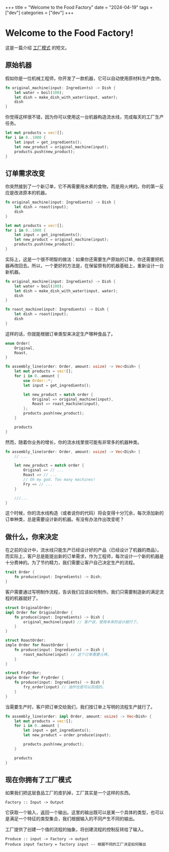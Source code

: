 +++
title = "Welcome to the Food Factory"
date = "2024-04-19"
tags = ["dev"]
categories = ["dev"]
+++

# Welcome to the Food Factory!

这是一篇介绍 [工厂模式](https://zh.wikipedia.org/wiki/%E5%B7%A5%E5%8E%82%E6%96%B9%E6%B3%95) 的短文。

## 原始机器

假如你是一位机械工程师，你开发了一款机器，它可以自动使用原材料生产食物。

```rust
fn original_machine(input: Ingredients) -> Dish {
    let water = boil(100);
    let dish = make_dish_with_water(input, water);
    dish
}
```

你觉得这样很不错，因为你可以使用这一台机器构造流水线，完成每天的工厂生产任务。

```rust
let mut products = vec![];
for i in 0..1000 {
    let input = get_ingredients();
    let new_product = original_machine(input);
    products.push(new_product);
}
```

## 订单需求改变

你突然接到了一个新订单，它不再需要用水煮的食物，而是用火烤的。你的第一反应是改进原本的机器。

```rust
fn original_machine(input: Ingredients) -> Dish {
    let dish = roast(input);
    dish
}

let mut products = vec![];
for i in 0..1000 {
    let input = get_ingredients();
    let new_product = original_machine(input);
    products.push(new_product);
}
```

实际上，这是一个很不明智的做法：如果你还需要生产原始的订单，你还需要把机器再改回去。所以，一个更好的方法是，在保留原有的机器基础上，重新设计一台新机器。

```rust
fn original_machine(input: Ingredients) -> Dish {
    let water = boil(100);
    let dish = make_dish_with_water(input, water);
    dish
}

fn roast_machine(input: Ingredients) -> Dish {
    let dish = roast(input);
    dish
}
```

这样的话，你就能根据订单类型来决定生产哪种食品了。

```rust
enum Order{
    Original,
    Roast,
}

fn assembly_line(order: Order, amount: usize) -> Vec<Dish> {
    let mut products = vec![];
    for i in 0..amount {
        use Order::*;
        let input = get_ingredients();

        let new_product = match order {
            Original => original_machine(input),
            Roast => roast_machine(input),
        };
        products.push(new_product);
    }

    products
}
```

然而，随着你业务的增长，你的流水线里很可能有非常多的机器种类。

```rust
fn assembly_line(order: Order, amount: usize) -> Vec<Dish> {
    // ...

    let new_product = match order {
        Original => // ...
        Roast => // ...
        // Oh my god. Too many machines!
        Fry => // ...
    }

    ///...
}
```

这个时候，你的流水线构造（或者说你的代码）将会变得十分冗余，每次添加新的订单种类，总是需要设计新的机器。有没有办法作出改变呢？

## 做什么，你来决定

在之前的设计中，流水线只能生产已经设计好的产品（已经设计了机器的商品）。而实际上，客户总是能提出新的订单需求，作为工程师，每次设计一个新的机器是十分费神的。为了节约精力，我们需要让客户自己决定生产的流程。

```rust
trait Order {
    fn produce(input: Ingredients) -> Dish;
}
```

客户需要通过写明制作流程，告诉我们应该如何制作。我们只需要制造新的满足流程的机器就好了。

```rust
struct OriginalOrder;
impl Order for OriginalOrder {
    fn produce(input: Ingredients) -> Dish {
        original_machine(input) // 客户说，使用本来的设计就行了。
    }
}

struct RoastOrder;
imple Order for RoastOrder {
    fn produce(input: Ingredients) -> Dish {
        roast_machine(input) // 这个订单需要火烤。
    }
}

struct FryOrder;
imple Order for FryOrder {
    fn produce(input: Ingredients) -> Dish {
        fry_order(input) // 油炸也是可以完成的。
    }
}
```

当需要生产时，客户把订单交给我们，我们按订单上写明的流程生产就行了。

```rust
fn assembly_line(order: impl Order, amount: usize) -> Vec<Dish> {
    let mut products = vec![];
    for i in 0..amount {
        let input = get_ingredients();
        let new_product = order.produce(input);

        products.push(new_product);
    }

    products
}
```

## 现在你拥有了工厂模式

如果我们把这层食品工厂的皮扒掉，工厂其实是一个这样的东西。

```
Factory :: Input -> Output
```

它获取一个输入，返回一个输出。这里的输出既可以是某一个具体的类型，也可以是满足一个特征的类型集合，我们根据输入的不同产生不同的输出。

工厂提供了创建一个值的流程的抽象，将创建流程的控制反转给了输入。

```
Produce :: input -> Factory -> output
Produce input factory = factory input -- 根据不同的工厂决定如何输出
```
